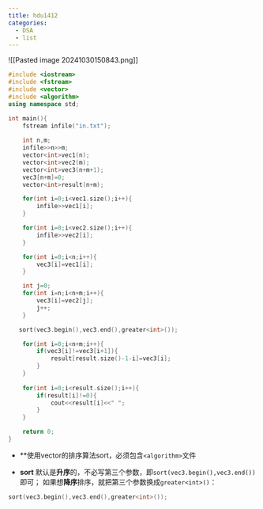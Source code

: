 ```yaml
---
title: hdu1412
categories:
  - DSA
  - list
---
```

![[Pasted image 20241030150843.png]]

```cpp
#include <iostream>
#include <fstream>
#include <vector>
#include <algorithm>
using namespace std;

int main(){
    fstream infile("in.txt");
    
    int n,m;
    infile>>n>>m;
    vector<int>vec1(n);
    vector<int>vec2(m);
    vector<int>vec3(n+m+1);
    vec3[n+m]=0;
    vector<int>result(n+m);

    for(int i=0;i<vec1.size();i++){
        infile>>vec1[i];
    }

    for(int i=0;i<vec2.size();i++){
        infile>>vec2[i];
    }

    for(int i=0;i<n;i++){
        vec3[i]=vec1[i];
    }

    int j=0;
    for(int i=n;i<n+m;i++){
        vec3[i]=vec2[j];
        j++;
    }

   sort(vec3.begin(),vec3.end(),greater<int>());

    for(int i=0;i<n+m;i++){
        if(vec3[i]!=vec3[i+1]){
            result[result.size()-1-i]=vec3[i];
        }
    }
    
    for(int i=0;i<result.size();i++){
    	if(result[i]!=0){
			cout<<result[i]<<" ";
		}
	}

    return 0;
}
```

- **使用vector的排序算法sort，必须包含`<algorithm>`文件
	
- **sort** 默认是**升序**的，不必写第三个参数，即`sort(vec3.begin(),vec3.end())`即可；
如果想**降序**排序，就把第三个参数换成`greater<int>()`：
```cpp
sort(vec3.begin(),vec3.end(),greater<int>());
```
